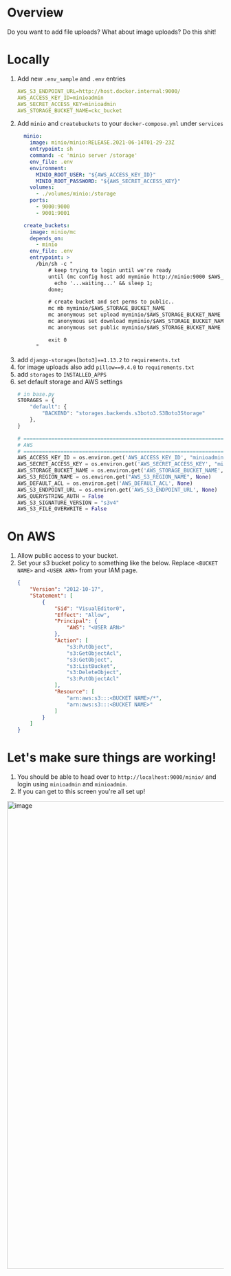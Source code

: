 # Overview

Do you want to add file uploads? What about image uploads? Do this shit!

# Locally

 1. Add new `.env_sample` and `.env` entries
    ```yaml
    AWS_S3_ENDPOINT_URL=http://host.docker.internal:9000/
    AWS_ACCESS_KEY_ID=minioadmin
    AWS_SECRET_ACCESS_KEY=minioadmin
    AWS_STORAGE_BUCKET_NAME=ckc_bucket
    ```
 1. Add `minio` and `createbuckets` to your `docker-compose.yml` under `services`
    ```yaml
      minio:
        image: minio/minio:RELEASE.2021-06-14T01-29-23Z
        entrypoint: sh
        command: -c 'minio server /storage'
        env_file: .env
        environment:
          MINIO_ROOT_USER: "${AWS_ACCESS_KEY_ID}"
          MINIO_ROOT_PASSWORD: "${AWS_SECRET_ACCESS_KEY}"
        volumes:
          - ./volumes/minio:/storage
        ports:
          - 9000:9000
          - 9001:9001

      create_buckets:
        image: minio/mc
        depends_on:
          - minio
        env_file: .env
        entrypoint: >
          /bin/sh -c "
              # keep trying to login until we're ready
              until (mc config host add myminio http://minio:9000 $AWS_ACCESS_KEY_ID $AWS_SECRET_ACCESS_KEY) do
                echo '...waiting...' && sleep 1;
              done;

              # create bucket and set perms to public..
              mc mb myminio/$AWS_STORAGE_BUCKET_NAME
              mc anonymous set upload myminio/$AWS_STORAGE_BUCKET_NAME
              mc anonymous set download myminio/$AWS_STORAGE_BUCKET_NAME
              mc anonymous set public myminio/$AWS_STORAGE_BUCKET_NAME

              exit 0
          "
    ```
 1. add `django-storages[boto3]==1.13.2` to `requirements.txt`
 1. for image uploads also add `pillow==9.4.0` to `requirements.txt`
 1. add `storages` to `INSTALLED_APPS`
 1. set default storage and AWS settings
    ```python
    # in base.py
    STORAGES = {
        "default": {
            "BACKEND": "storages.backends.s3boto3.S3Boto3Storage"
        },
    }
    
    # =============================================================================
    # AWS
    # =============================================================================
    AWS_ACCESS_KEY_ID = os.environ.get('AWS_ACCESS_KEY_ID', "minioadmin")
    AWS_SECRET_ACCESS_KEY = os.environ.get('AWS_SECRET_ACCESS_KEY', "minioadmin")
    AWS_STORAGE_BUCKET_NAME = os.environ.get('AWS_STORAGE_BUCKET_NAME', "ckc_bucket")
    AWS_S3_REGION_NAME = os.environ.get("AWS_S3_REGION_NAME", None)
    AWS_DEFAULT_ACL = os.environ.get('AWS_DEFAULT_ACL', None)
    AWS_S3_ENDPOINT_URL = os.environ.get('AWS_S3_ENDPOINT_URL', None)
    AWS_QUERYSTRING_AUTH = False
    AWS_S3_SIGNATURE_VERSION = "s3v4"
    AWS_S3_FILE_OVERWRITE = False
    ```

# On AWS

1. Allow public access to your bucket.
2. Set your s3 bucket policy to something like the below. Replace `<BUCKET NAME>` and `<USER ARN>` from your IAM page.
    ```json
    {
        "Version": "2012-10-17",
        "Statement": [
            {
                "Sid": "VisualEditor0",
                "Effect": "Allow",
                "Principal": {
                    "AWS": "<USER ARN>"
                },
                "Action": [
                    "s3:PutObject",
                    "s3:GetObjectAcl",
                    "s3:GetObject",
                    "s3:ListBucket",
                    "s3:DeleteObject",
                    "s3:PutObjectAcl"
                ],
                "Resource": [
                    "arn:aws:s3:::<BUCKET NAME>/*",
                    "arn:aws:s3:::<BUCKET NAME>"
                ]
            }
        ]
    }
    ```
    
# Let's make sure things are working!
1. You should be able to head over to `http://localhost:9000/minio/` and login using `minioadmin` and `minioadmin`.
2. If you can get to this screen you're all set up! 

<img width="1087" alt="image" src="https://github.com/ckc-org/skeletor/assets/15066160/90b5a76a-ccf1-4333-86c9-b903936d40c0">


